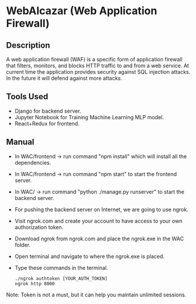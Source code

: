 # WebAlcazar (Web Application Firewall)
## Description
A web application firewall (WAF) is a specific form of application firewall that filters, monitors, and blocks HTTP traffic to and from a web service. At current time the application provides security against SQL injection attacks. In the future it will defend against more attacks.
## Tools Used
- Django for backend server.
- Jupyter Notebook for Training Machine Learning MLP model.
- React+Redux for frontend.
## Manual
- In WAC/frontend -> run command "npm install" which will install all the dependencies.
- In WAC/frontend -> run command "npm start" to start the frontend server.
- In WAC/ -> run command "python ./manage.py runserver" to start the backend server.
- For pushing the backend server on Internet, we are going to use ngrok.
- Visit ngrok.com and create your account to have access to your own authorization token.
- Download ngrok from ngrok.com and place the ngrok.exe in the WAC folder.
- Open terminal and navigate to where the ngrok.exe is placed.
- Type these commands in the terminal.
      
      ./ngrok authtoken [YOUR_AUTH_TOKEN]
      ngrok http 8000
  
Note: Token is not a must, but it can help you maintain unlimited sessions.
